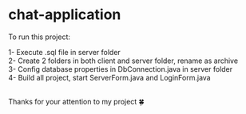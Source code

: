 # chat-application

To run this project:

1- Execute .sql file in server folder<br/>
2- Create 2 folders in both client and server folder, rename as archive<br/>
3- Config database properties in DbConnection.java in server folder <br/>
4- Build all project, start ServerForm.java and LoginForm.java<br/><br/>

Thanks for your attention to my project :four_leaf_clover:
